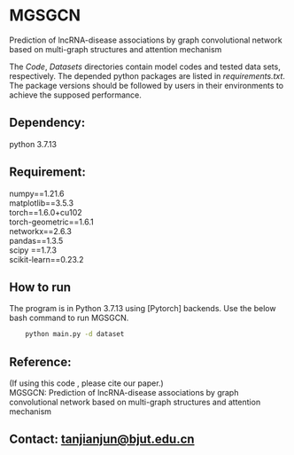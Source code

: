 # MGSGCN
Prediction of lncRNA-disease associations by graph convolutional network based on multi-graph structures and attention mechanism

The _Code_, _Datasets_ directories contain model codes and tested data sets, respectively. 
The depended python packages are listed in _requirements.txt_. The package versions should be followed by users in their environments to achieve the supposed performance.

## Dependency:

python 3.7.13

## Requirement:
numpy==1.21.6    
matplotlib==3.5.3    
torch==1.6.0+cu102    
torch-geometric==1.6.1    
networkx==2.6.3    
pandas==1.3.5    
scipy ==1.7.3    
scikit-learn==0.23.2

## How to run
The program is in Python 3.7.13 using [Pytorch] backends. Use the below bash command to run MGSGCN.

```bash
    python main.py -d dataset
```

## Reference:
(If using this code , please cite our paper.)    
MGSGCN: Prediction of lncRNA-disease associations by graph convolutional network based on multi-graph structures and attention mechanism

## Contact: tanjianjun@bjut.edu.cn
